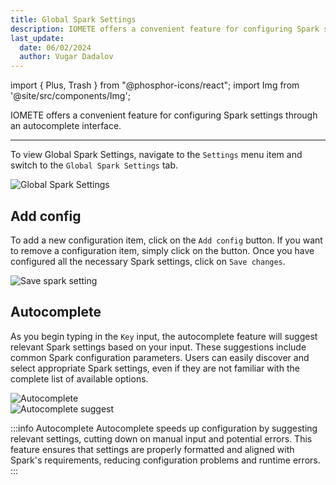 ```yaml
---
title: Global Spark Settings
description: IOMETE offers a convenient feature for configuring Spark settings through an autocomplete interface.
last_update:
  date: 06/02/2024
  author: Vugar Dadalov
---
```


import { Plus, Trash } from "@phosphor-icons/react";
import Img from '@site/src/components/Img';

IOMETE offers a convenient feature for configuring Spark settings through an autocomplete interface.

---

To view Global Spark Settings, navigate to the `Settings` menu item and switch to the `Global Spark Settings` tab.

<Img src="/img/user-guide/global-spark-settings/spark-settings.png" alt="Global Spark Settings" />

## Add config

To add a new configuration item, click on the `Add config` button. If you want to remove a configuration item, simply click on the <Trash size={20} /> button. Once you have configured all the necessary Spark settings, click on `Save changes`.

<Img src="/img/user-guide/global-spark-settings/save.png" alt="Save spark setting" />

## Autocomplete

As you begin typing in the `Key` input, the autocomplete feature will suggest relevant Spark settings based on your input. These suggestions include common Spark configuration parameters. Users can easily discover and select appropriate Spark settings, even if they are not familiar with the complete list of available options.

<div className="row">
  <div className="col col--6">
<Img src="/img/user-guide/global-spark-settings/autocomplete.png" alt="Autocomplete" maxWidth="400px"/>
  </div>
  <div className="col col--6">
<Img src="/img/user-guide/global-spark-settings/autocomplete-suggest.png" alt="Autocomplete suggest" maxWidth="400px" />
  </div>
</div>

:::info Autocomplete
Autocomplete speeds up configuration by suggesting relevant settings, cutting down on manual input and potential errors. This feature ensures that settings are properly formatted and aligned with Spark's requirements, reducing configuration problems and runtime errors.
:::
